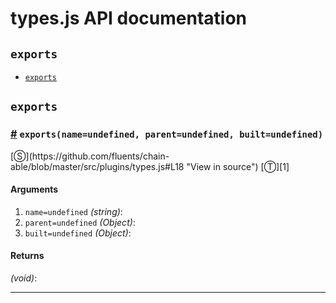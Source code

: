 # types.js API documentation

<!-- div class="toc-container" -->

<!-- div -->

## `exports`
* <a href="#exports">`exports`</a>

<!-- /div -->

<!-- /div -->

<!-- div class="doc-container" -->

<!-- div -->

## `exports`

<!-- div -->

<h3 id="exports"><a href="#exports">#</a>&nbsp;<code>exports(name=undefined, parent=undefined, built=undefined)</code></h3>
[&#x24C8;](https://github.com/fluents/chain-able/blob/master/src/plugins/types.js#L18 "View in source") [&#x24C9;][1]



#### Arguments
1. `name=undefined` *(string)*:
2. `parent=undefined` *(Object)*:
3. `built=undefined` *(Object)*:

#### Returns
*(void)*:

---

<!-- /div -->

<!-- /div -->

<!-- /div -->

 [1]: #exports "Jump back to the TOC."
